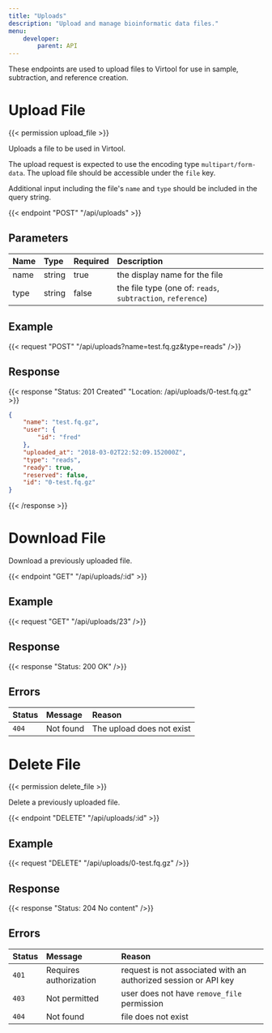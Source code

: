 ```yaml
---
title: "Uploads"
description: "Upload and manage bioinformatic data files."
menu:
    developer:
        parent: API
---
```

These endpoints are used to upload files to Virtool for use in sample, subtraction, and reference creation.

# Upload File

{{< permission upload_file >}}

Uploads a file to be used in Virtool.

The upload request is expected to use the encoding type `multipart/form-data`. The upload file should be accessible under the `file` key.

Additional input including the file's `name` and `type` should be included in the query string.

{{< endpoint "POST" "/api/uploads" >}}

## Parameters

| Name | Type   | Required | Description                                                 |
| :--- | :----- | :------- | :---------------------------------------------------------- |
| name | string | true     | the display name for the file                               |
| type | string | false    | the file type (one of: `reads`, `subtraction`, `reference`) |

## Example

{{< request "POST" "/api/uploads?name=test.fq.gz&type=reads" />}}

## Response

{{< response "Status: 201 Created" "Location: /api/uploads/0-test.fq.gz" >}}
```json
{
	"name": "test.fq.gz",
	"user": {
		"id": "fred"
	},
	"uploaded_at": "2018-03-02T22:52:09.152000Z",
	"type": "reads",
	"ready": true,
	"reserved": false,
	"id": "0-test.fq.gz"
}
```
{{< /response >}}

# Download File

Download a previously uploaded file.

{{< endpoint "GET" "/api/uploads/:id" >}}

## Example

{{< request "GET" "/api/uploads/23" />}}

## Response

{{< response "Status: 200 OK" />}}



## Errors

| Status | Message   | Reason                    |
| :----- | :-------- | :------------------------ |
| `404`  | Not found | The upload does not exist |


# Delete File

{{< permission delete_file >}}

Delete a previously uploaded file.

{{< endpoint "DELETE" "/api/uploads/:id" >}}

## Example
{{< request "DELETE" "/api/uploads/0-test.fq.gz" />}}

## Response

{{< response "Status: 204 No content" />}}

## Errors

| Status | Message                | Reason                                                          |
| :----- | :--------------------- | :-------------------------------------------------------------- |
| `401`  | Requires authorization | request is not associated with an authorized session or API key |
| `403`  | Not permitted          | user does not have `remove_file` permission                     |
| `404`  | Not found              | file does not exist                                             |
